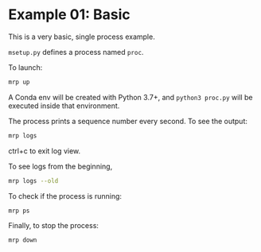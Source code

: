 # Example 01: Basic

This is a very basic, single process example.

`msetup.py` defines a process named `proc`.

To launch:
```sh
mrp up
```

A Conda env will be created with Python 3.7+, and `python3 proc.py` will be executed inside that environment.

The process prints a sequence number every second. To see the output:
```sh
mrp logs
```
ctrl+c to exit log view.

To see logs from the beginning,
```sh
mrp logs --old
```

To check if the process is running:
```sh
mrp ps
```

Finally, to stop the process:
```sh
mrp down
```
